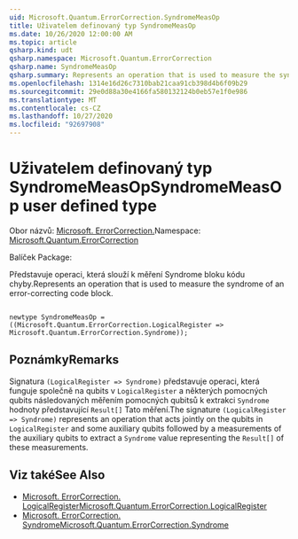 ```yaml
---
uid: Microsoft.Quantum.ErrorCorrection.SyndromeMeasOp
title: Uživatelem definovaný typ SyndromeMeasOp
ms.date: 10/26/2020 12:00:00 AM
ms.topic: article
qsharp.kind: udt
qsharp.namespace: Microsoft.Quantum.ErrorCorrection
qsharp.name: SyndromeMeasOp
qsharp.summary: Represents an operation that is used to measure the syndrome of an error-correcting code block.
ms.openlocfilehash: 1314e16d26c7310bab21caa91cb398d4b6f09b29
ms.sourcegitcommit: 29e0d88a30e4166fa580132124b0eb57e1f0e986
ms.translationtype: MT
ms.contentlocale: cs-CZ
ms.lasthandoff: 10/27/2020
ms.locfileid: "92697908"
---
```

# <a name="syndromemeasop-user-defined-type"></a><span data-ttu-id="4bb40-102">Uživatelem definovaný typ SyndromeMeasOp</span><span class="sxs-lookup"><span data-stu-id="4bb40-102">SyndromeMeasOp user defined type</span></span>

<span data-ttu-id="4bb40-103">Obor názvů: [Microsoft. ErrorCorrection.](xref:Microsoft.Quantum.ErrorCorrection)</span><span class="sxs-lookup"><span data-stu-id="4bb40-103">Namespace: [Microsoft.Quantum.ErrorCorrection](xref:Microsoft.Quantum.ErrorCorrection)</span></span>

<span data-ttu-id="4bb40-104">Balíček [](https://nuget.org/packages/)</span><span class="sxs-lookup"><span data-stu-id="4bb40-104">Package: [](https://nuget.org/packages/)</span></span>


<span data-ttu-id="4bb40-105">Představuje operaci, která slouží k měření Syndrome bloku kódu chyby.</span><span class="sxs-lookup"><span data-stu-id="4bb40-105">Represents an operation that is used to measure the syndrome of an error-correcting code block.</span></span>

```qsharp

newtype SyndromeMeasOp = ((Microsoft.Quantum.ErrorCorrection.LogicalRegister => Microsoft.Quantum.ErrorCorrection.Syndrome));
```



## <a name="remarks"></a><span data-ttu-id="4bb40-106">Poznámky</span><span class="sxs-lookup"><span data-stu-id="4bb40-106">Remarks</span></span>

<span data-ttu-id="4bb40-107">Signatura `(LogicalRegister => Syndrome)` představuje operaci, která funguje společně na qubits v `LogicalRegister` a některých pomocných qubits následovaných měřením pomocných qubitsů k extrakci `Syndrome` hodnoty představující `Result[]` Tato měření.</span><span class="sxs-lookup"><span data-stu-id="4bb40-107">The signature `(LogicalRegister => Syndrome)` represents an operation that acts jointly on the qubits in `LogicalRegister` and some auxiliary qubits followed by a measurements of the auxiliary qubits to extract a `Syndrome` value representing the `Result[]` of these measurements.</span></span>

## <a name="see-also"></a><span data-ttu-id="4bb40-108">Viz také</span><span class="sxs-lookup"><span data-stu-id="4bb40-108">See Also</span></span>

- [<span data-ttu-id="4bb40-109">Microsoft. ErrorCorrection. LogicalRegister</span><span class="sxs-lookup"><span data-stu-id="4bb40-109">Microsoft.Quantum.ErrorCorrection.LogicalRegister</span></span>](xref:Microsoft.Quantum.ErrorCorrection.LogicalRegister)
- [<span data-ttu-id="4bb40-110">Microsoft. ErrorCorrection. Syndrome</span><span class="sxs-lookup"><span data-stu-id="4bb40-110">Microsoft.Quantum.ErrorCorrection.Syndrome</span></span>](xref:Microsoft.Quantum.ErrorCorrection.Syndrome)